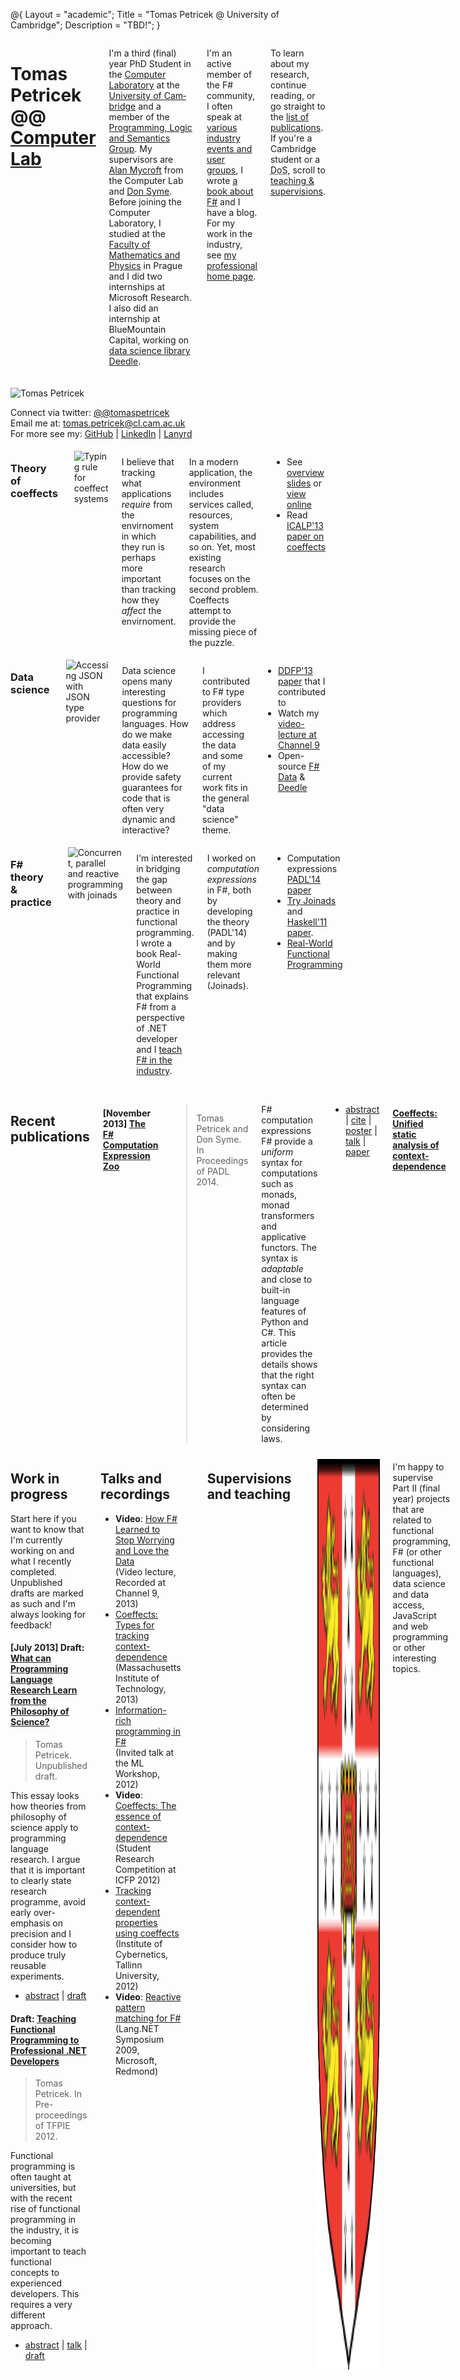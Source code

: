 ﻿@{ 
  Layout = "academic";
  Title = "Tomas Petricek @ University of Cambridge";
  Description = "TBD!";
}

<div class="row academic">
<div class="large-7 columns main-content">

# Tomas Petricek @@ [Computer Lab](http://www.cl.cam.ac.uk)

I'm a third (final) year PhD Student in the [Computer Laboratory](http://www.cl.cam.ac.uk) at the 
[University of Cam­bridge](http://www.cam.ac.uk) and a member of the [Programming, Logic and 
Semantics Group](http://www.cl.cam.ac.uk/research/pls). My supervisors are 
[Alan Mycroft](http://www.cl.cam.ac.uk/~am21/) from the Computer Lab and 
[Don Syme](http://research.microsoft.com/en-us/people/dsyme/). 
Before joining the Computer Laboratory, I studied at the [Faculty of Mathematics and 
Physics](http://www.mff.cuni.cz) in Prague and I did two internships at Microsoft Research. 
I also did an internship at BlueMountain Capital, working on [data science library Deedle](http://bluemountaincapital.github.io/Deedle).

I'm an active member of the F# community, I often speak at [various industry 
events and user groups](http://lanyrd.com/profile/tomasp/), I wrote 
[a book about F#](http://www.manning.com/petricek) and I have a blog. 
For my work in the industry, see [my professional home page](http://tomasp.net). 

To learn about my research, continue reading, or go straight to the [list of publications](#pubs).
If you're a Cambridge student or a <abbr title="Director of Studies, not Denial of Service!">DoS</abbr>, 
scroll to [teaching & supervisions](#supervis).

</div>
<div class="large-5 columns main-content">

<div id="acad-photo" style="margin-top:20px">
<img src="img/photo.jpg" alt="Tomas Petricek" />

Connect via twitter: [@@tomaspetricek](http://twitter.com/tomaspetricek)  
Email me at: [tomas.petricek@cl.cam.ac.uk](mailto:tomas.petricek@cl.cam.ac.uk)  
For more see my: [GitHub](https://github.com/tpetricek) | [LinkedIn](http://www.linkedin.com/in/tomaspetricek) | [Lanyrd](http://lanyrd.com/profile/tomasp/)  

</div>
</div>
</div>

<!-- ------------------------------------------------------------------------------------------ -->

<div class="row academic">
<div class="large-4 columns main-content">

### Theory of coeffects

<img src="img/coeffects.png" title="Typing rule for coeffect systems" style="float:right;margin:5px 0px 5px 5px" />

I believe that tracking what applications _require_ from the envirnoment in which they 
run is perhaps more important than tracking how they _affect_ the envirnoment. 

In a modern 
application, the environment includes services called, resources, system capabilities, 
and so on. Yet, most existing research focuses on the second problem. Coeffects attempt 
to provide the missing piece of the puzzle.

 * See [overview slides](talks/coeffects-highlevel.pdf) or [view online](http://reelapp.com/e38aae)
 * Read [ICALP'13 paper on coeffects](papers/coeffects/)

</div>
<div class="large-4 columns main-content">

### Data science

<img src="img/fsdata.png" title="Accessing JSON with JSON type provider" style="float:right;margin:5px 0px 5px 5px" />

Data science opens many interesting questions for programming languages. How do we make
data easily accessible? How do we provide safety guarantees for code that is often very 
dynamic and interactive? 

I contributed to F# type providers which address accessing the data and some of my current
work fits in the general "data science" theme.

 * [DDFP'13 paper](papers/inforich/) that I contributed to
 * Watch my [video-lecture at Channel 9](http://channel9.msdn.com/posts/Tomas-Petricek-How-F-Learned-to-Stop-Worrying-and-Love-the-Data) 
 * Open-source [F# Data](http://fsharp.github.io/FSharp.Data/) &
   [Deedle](http://bluemountaincapital.github.io/Deedle)

</div>
<div class="large-4 columns main-content">

### F# theory & practice

<img src="img/match.png" title="Concurrent, parallel and reactive programming with joinads" style="float:right;margin:5px 0px 5px 5px" />

I'm interested in bridging the gap between theory and practice in functional programming.
I wrote a book Real-World Functional Programming that explains F# from a perspective of
.NET developer and I [teach F# in the industry](http://www.functional-programming.net/).

I worked on _computation expressions_ in F#, both by developing the theory 
(PADL'14) and by making them more relevant (Joinads).

 * Computation expressions [PADL'14 paper](papers/computation-zoo/)
 * [Try Joinads](http://www.tryjoinads.org) and [Haskell'11 paper](papers/docase/).
 * [Real-World Functional Programming](http://manning.com/petricek)

</div></div>
<a name="pubs" style="position:relative;top:-70px">&#160;</a>
<!-- ------------------------------------------------------------------------------------------ -->
<div class="row academic">
<div class="large-6 columns publist main-content">

## Recent publications

#### **[November 2013]** [The F# Computation Expression Zoo](papers/computation-zoo/)

> Tomas Petricek and Don Syme. In Proceedings of PADL 2014.

F# computation expressions F# provide a _uniform_ syntax for computations such as
monads, monad transformers and applicative functors. The syntax is _adaptable_ and 
close to built-in language features of Python and C#. This article provides the details
shows that the right syntax can often be determined by considering laws.

 - [abstract](papers/computation-zoo/) | [cite](papers/computation-zoo/#cite) | 
   [poster](papers/computation-zoo/poster-tfp.pdf) | 
   [talk](papers/computation-zoo/talk-tfp.pdf) | 
   [paper](papers/computation-zoo/computation-zoo.pdf)

#### [Coeffects: Unified static analysis of context-dependence](papers/coeffects/)

> Tomas Petricek, Dominic Orchard and Alan Mycroft. In Proceedings of ICALP 2013.

Effects capture how computations _affect_ the environment, coeffects capture the
_requirements_ that computations place on the environment. We present a unified 
coeffect system that can be used for checking liveness and properties of 
data-flow or distributed programs,

 - [abstract](papers/coeffects/) | [cite](papers/coeffects/#cite) | 
   [talk](papers/coeffects/icalp-talk.pdf) | 
   [paper](papers/coeffects/coeffects-icalp.pdf)

## Papers published previously

#### [Evaluation strategies for monadic computations](papers/malias/)

> Tomas Petricek. In Proceedings of MSFP 2012.

When translating pure functional code to a monadic version, we need to use different translation depending
on the desired evaluation strategy. In this paper, we present an unified translation that is parameterized by
an operation <code>malias</code>. We also show how to give <em>call-by-need</em> translation for certain
monads.

 - [abstract](papers/malias/) | [cite](papers/malias/#cite) | 
   [talk](papers/malias/talk-msfp.pdf) |
   [paper](papers/malias/malias.pdf)

#### [Extending Monads with Pattern Matching](papers/docase/)

> Tomas Petricek, Alan Mycroft and Don Syme. In Haskell Symposium 2011.

The paper introduces a `docase` notation for Haskell that can be used for any monad that 
provides additional operations representing parallel composition, choice and aliasing. We require the 
operations to form a near-semiring, which gurantees that the notation resembles pattern matching.

 - [abstract](papers/docase/) | [cite](papers/docase/#cite) |
   [talk](papers/docase/haskell-symposium.pdf) |
   [paper](papers/docase/docase.pdf)

#### [Joinads: a retargetable control-flow construct for reactive, parallel and concurrent programming](papers/joinads/)

> Tomas Petricek and Don Syme. In Proceedings of PADL 2011.

Reactive, parallel and concurrent programming models are often difficult to encode in 
general-purpose programming languages. We present a lightweight language extension based on 
pattern matching that can be used for encoding a wide range of these models.

 - [abstract](papers/joinads/) | [cite](papers/joinads/#cite) |
   [talk](papers/joinads/padl-talk.pdf) |
   [paper](papers/joinads/joinads.pdf)

#### [The F# Asynchronous Programming Model](papers/async/)

> Don Syme, Tomas Petricek and Dmitry Lomov. In PADL 2011.

We describe the asynchronous programming model in F#, and its applications. It combines a core 
language with a non-blocking modality to author lightweight asynchronous tasks. This allows smooth 
transitions between synchronous and asynchronous code and eliminates the inversion of control.

 - [abstract](papers/async/) | [cite](papers/async/#cite) |
   [paper](papers/async/async.pdf)

#### [Collecting Hollywood's Garbage: Avoiding Space-Leaks in Composite Events](papers/hollywood/)

> Tomas Petricek and Don Syme. In Proceedings of ISMM 2010.

The article discusses memory leaks that can occur in a reactive programming model based on events. 
It presents a formal garbage collection algorithm that could be used in this scenario and a 
correct reactive library based on this idea, implemented in F#.

 - [abstract](papers/hollywood/) | [cite](papers/hollywood/#cite) |
   [talk](papers/hollywood/ismm-talk.pdf) | [paper](papers/hollywood/hollywood.pdf)

#### [Encoding monadic computations in C# using iterators](papers/iterators/)

> Tomas Petricek. In Proceedings of ITAT 2009

The paper shows how to encode certain monadic computations (such as a continuation monad
for asynchronus programming) using the iterator language feature in C# 2.0. 

 - [abstract](papers/iterators/) | [cite](papers/iterators/#cite) |
   [talk](papers/iterators/iterators-itat.pdf) |
   [paper](papers/iterators/iterators.pdf) | [code](papers/iterators/iterators-src.zip) 

## Articles and reports

#### [Fun with Parallel Monad Comprehensions](articles/comprefun/)

> Tomas Petricek. The Monad.Reader Issue 18.

The article presents several monads that can benefit from the _parallel monad comprehension_
notation that is supported in the re-designed monad comprehension syntax in Haskell. The examples
are inspired by the work on joinads and include parsers, parallel and concurrent computations.

 - [details](articles/comprefun/) | [article](articles/comprefun.pdf) | [online](http://tomasp.net/blog/comprefun.aspx/)

#### [Effect and coeffect type systems](theses/first-year/first-year.pdf)

> Tomas Petricek. First year report, Computer Laboratory.

The research goal discussed in the report is to use types in an ML-style language to track
additional properties of computations including various kinds of effects (communication, memory access)
and coeffects (how a computation depends on a context). The document briefly summarizes the work
done during the first-year (including the work on _joinads_ and _coeffects_) and
it proposes future research projects.

 - [details](theses/first-year/) | [report](theses/first-year/first-year.pdf)

## Theses and older projects

#### [Reacitve programming with events](theses/events)

> Master thesis. Charles University in Prague, 2010

The thesis uses early version of joinad langauge extension for F# and garbage collection
for events. Based on these concepts, it builds a simple reactive library for F# that allows
writing reactive computations in both control-flow and data-flow styles.

 - [abstract](theses/events/) | [cite](theses/events/#cite) | [thesis](theses/events/events.pdf) 

#### [Client-side scripting using meta-programming](theses/webtools) 

> Bachelor thesis. Charles University in Prague, 2007

The thesis presents a web development framework for F# that automatically splits a single F# 
program with monadic modality annotations into client-side JavaScript and server-side ASP.NET
application.

 - [abstract](theses/webtools/) | [cite](theses/webtools/#cite) | [report](theses/webtools/webtools-report.pdf) |
   [thesis](theses/webtools/webtools.pdf)

</div>
<!-- ------------------------------------------------------------------------------------------ -->

<div class="large-6 columns main-content">
<div class="publist">

## Work in progress
Start here if you want to know that I'm currently working on and what I recently 
completed. Unpublished drafts are marked as such and I'm always looking for feedback!

#### **[July 2013]** Draft: [What can Programming Language Research  Learn from the Philosophy of Science?](drafts/philosophy-pl/)

> Tomas Petricek. Unpublished draft.

This essay looks how theories from philosophy of science apply
to programming language research. I argue that it is important to clearly state research 
programme, avoid early over-emphasis on precision and I consider how to produce truly reusable
experiments.

 - [abstract](drafts/philosophy-pl/) | [draft](drafts/philosophy-pl/philosophy-pl.pdf)

#### Draft: [Teaching Functional Programming to Professional .NET Developers](drafts/fsharp-teaching/)

> Tomas Petricek. In Pre-proceedings of TFPIE 2012.

Functional programming is often taught at universities, but with the recent rise of functional
programming in the industry, it is becoming important to teach functional concepts to experienced
developers. This requires a very different approach.

 - [abstract](drafts/fsharp-teaching/) | [talk](drafts/fsharp-teaching/tfpie-talk.pdf)
 | [draft](drafts/fsharp-teaching/fsharp-teaching.pdf)

</div>
<div class="black-box">

## Talks and recordings

 * **Video**: [How F# Learned to Stop Worrying and Love the Data](http://channel9.msdn.com/posts/Tomas-Petricek-How-F-Learned-to-Stop-Worrying-and-Love-the-Data)  
   (Video lecture, Recorded at Channel 9, 2013)
 * [Coeffects: Types for tracking context-dependence](talks/coeffects-mit.pdf)  
   (Massachusetts Institute of Technology, 2013)
 * [Information-rich programming in F#](talks/inforich-ml.pdf)  
   (Invited talk at the ML Workshop, 2012)
 * **Video**: [Coeffects: The essence of context-dependence](http://www.youtube.com/watch?v=gEkXDd46_S8)  
   (Student Research Competition at ICFP 2012)
 * [Tracking context-dependent properties using coeffects](talks/coeffects-tallinn.pdf)  
   (Institute of Cybernetics, Tallinn University, 2012)
 * **Video**: [Reactive pattern matching for F#](http://langnetsymposium.com/2009/talks/22-TomasPatricek-Reactive.html)  
   (Lang.NET Symposium 2009, Microsoft, Redmond) 

</div>
<div style="position:relative;height:1px;overflow:hidden;top:-80px;"><a name="supervis">&#160;</a></div>

## Supervisions and teaching 

<img src="img/cam.png" style="float:right;margin:10px 0px 0px 20px" title="Cambridge University"/>

I'm happy to supervise Part II (final year) projects that are related to functional 
programming, F# (or other functional languages), data science and data access, JavaScript 
and web programming or other interesting topics.

 - See a list with [my project ideas](teaching/projects/)
 - If you want to discuss your idea, [get in touch!](mailto:tomas.petricek@cl.cam.ac.uk)

I had the pleasure of supervising some great Part II students:

 - Eduardo Munoz, working on [Type-safe multilanguage programming](http://edua.rdomunoz.com/diss.pdf)
 - Lewis Brown's [Refactoring tool for F#](https://github.com/Lewix/fsharp-refactor), also at [GSoC 2013](http://monosoc.blogspot.com/2013/10/the-google-summer-of-code-is-over-and.html)
 - David Barker, working on [Functional Reactive Programming for Data Binding in C# (Bitbucket)](https://bitbucket.org/animatinator/c-arrows)

I supervised the following Computer Laboratory courses for various colleges 
and I'm happy to supervise them again:

 - [Semantics of Programming Languages](http://www.cl.cam.ac.uk/teaching/1213/Semantics/) (Lent 2012/13)
 - [Concepts in Programming Language](http://www.cl.cam.ac.uk/teaching/1112/ConceptsPL/) (Easter 2011/12)
 - [Types](http://www.cl.cam.ac.uk/teaching/1112/Types/) (Michaelmas 2011/12)
 - [Optimising Compilers](http://www.cl.cam.ac.uk/teaching/1112/OptComp/) (Michaelmas 2011/12, 2012/13)
 - [Denotational Semantics](http://www.cl.cam.ac.uk/teaching/1112/DenotSem/) (Lent 2011/12)

## Academic community

I was a member of the Program Committee (PC) for 
<abbr title="ML Workshop 2013">ML 2013</abbr>, <abbr title="ML Workshop 2012">ML 2012</abbr>, 
<abbr title="Commercial Users of Functional Programming 2012">CUFP 2012</abbr>
and <abbr title="Programming Semantic Web 2012">PSW 2012</abbr> 
and a member of External Review Committee (XRC) for 
<abbr title="International Symposium on Memory Management 2012">ISMM 2012</abbr> and
<abbr title="International Symposium on Memory Management 2011">ISMM 2011</abbr>.
I also reviewed papers for 
<abbr title="Principles and Practice of Declarative Programming">PPDP 2013</abbr>,
<abbr title="Typed Lambda Calculi and Applications 2013">TLCA 2013</abbr>,
<abbr title="Compiler Construction 2013">CC 2013</abbr> and 
<abbr title="European Conference on Object Oriented Programming 2012">ECOOP 2012</abbr>.

I'm happy to review papers that (broadly) match my interest in programming models, types, 
concurrent & distribtued and reactive programming, data & web and langauge integration 
(and also any controversial, provocative and novel work). 

<div class="publist">

## Teaching in Prague
As an undergraduate and Master's student at the Charles University in Prague, I 
helped to organize and teach non-compulsory courses.

#### [Programming languages F# and OCaml](http://tomasp.net/materials/mff-fsharp-09/) (English)

> Charles University, Winter 2009/2010

The lecture teaches programming in the ML-family of languages and highlights the mathematical 
foundations of ML languages. As a results students should find it easier to understand many 
mathematical concepts. It also explains advanced F# features such as computation expressions.

#### [WinFX Programming](https://github.com/tpetricek/Documents/tree/master/Archive/WinFX%20(2005-2006)) (Czech)

> Charles University, Summer 2005/2006

A practically oriented seminar about Windows programming using the WinFX framework (now called 
WPF, WCF and WF), which was in beta version in 2006. It discussed graphics, working with data 
and communication between applications (Jointly taught with Vojtech Jakl).
    
</div>
</div></div>